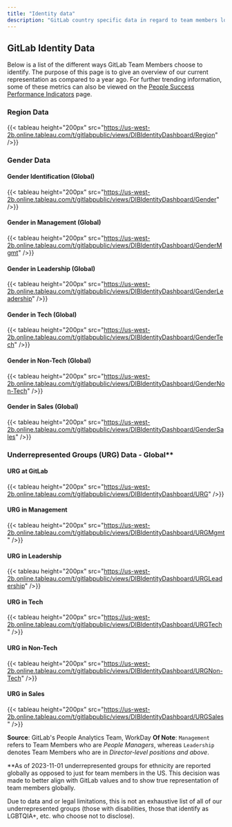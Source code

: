 ```yaml
---
title: "Identity data"
description: "GitLab country specific data in regard to team members location, gender, ethnicity, race, age etc. View data here!"
---
```


## GitLab Identity Data

Below is a list of the different ways GitLab Team Members choose to identify. The purpose of this page is to give an overview of our current representation as compared to a year ago. For further trending information, some of these metrics can also be viewed on the [People Success Performance Indicators](/handbook/people-group/people-success-performance-indicators/) page.

### Region Data

{{< tableau height="200px" src="<https://us-west-2b.online.tableau.com/t/gitlabpublic/views/DIBIdentityDashboard/Region>" />}}

### Gender Data

#### Gender Identification (Global)

{{< tableau height="200px" src="<https://us-west-2b.online.tableau.com/t/gitlabpublic/views/DIBIdentityDashboard/Gender>" />}}

#### Gender in Management (Global)

{{< tableau height="200px" src="<https://us-west-2b.online.tableau.com/t/gitlabpublic/views/DIBIdentityDashboard/GenderMgmt>" />}}

#### Gender in Leadership (Global)

{{< tableau height="200px" src="<https://us-west-2b.online.tableau.com/t/gitlabpublic/views/DIBIdentityDashboard/GenderLeadership>" />}}

#### Gender in Tech (Global)

{{< tableau height="200px" src="<https://us-west-2b.online.tableau.com/t/gitlabpublic/views/DIBIdentityDashboard/GenderTech>" />}}

#### Gender in Non-Tech (Global)

{{< tableau height="200px" src="<https://us-west-2b.online.tableau.com/t/gitlabpublic/views/DIBIdentityDashboard/GenderNon-Tech>" />}}

#### Gender in Sales (Global)

{{< tableau height="200px" src="<https://us-west-2b.online.tableau.com/t/gitlabpublic/views/DIBIdentityDashboard/GenderSales>" />}}

### Underrepresented Groups (URG) Data - Global**

#### URG at GitLab

{{< tableau height="200px" src="<https://us-west-2b.online.tableau.com/t/gitlabpublic/views/DIBIdentityDashboard/URG>" />}}

#### URG in Management

{{< tableau height="200px" src="<https://us-west-2b.online.tableau.com/t/gitlabpublic/views/DIBIdentityDashboard/URGMgmt>" />}}

#### URG in Leadership

{{< tableau height="200px" src="<https://us-west-2b.online.tableau.com/t/gitlabpublic/views/DIBIdentityDashboard/URGLeadership>" />}}

#### URG in Tech

{{< tableau height="200px" src="<https://us-west-2b.online.tableau.com/t/gitlabpublic/views/DIBIdentityDashboard/URGTech>" />}}

#### URG in Non-Tech

{{< tableau height="200px" src="<https://us-west-2b.online.tableau.com/t/gitlabpublic/views/DIBIdentityDashboard/URGNon-Tech>" />}}

#### URG in Sales

{{< tableau height="200px" src="<https://us-west-2b.online.tableau.com/t/gitlabpublic/views/DIBIdentityDashboard/URGSales>" />}}

**Source**: GitLab's People Analytics Team, WorkDay
**Of Note**: `Management` refers to Team Members who are *People Managers*, whereas `Leadership` denotes Team Members who are in *Director-level positions and above*.

**As of 2023-11-01 underrepresented groups for ethnicity are reported globally as opposed to just for team members in the US. This decision was made to better align with GitLab values and to show true representation of team members globally.

Due to data and or legal limitations, this is not an exhaustive list of all of our underrepresented groups (those with disabilities, those that identify as LGBTQIA+, etc. who choose not to disclose).
